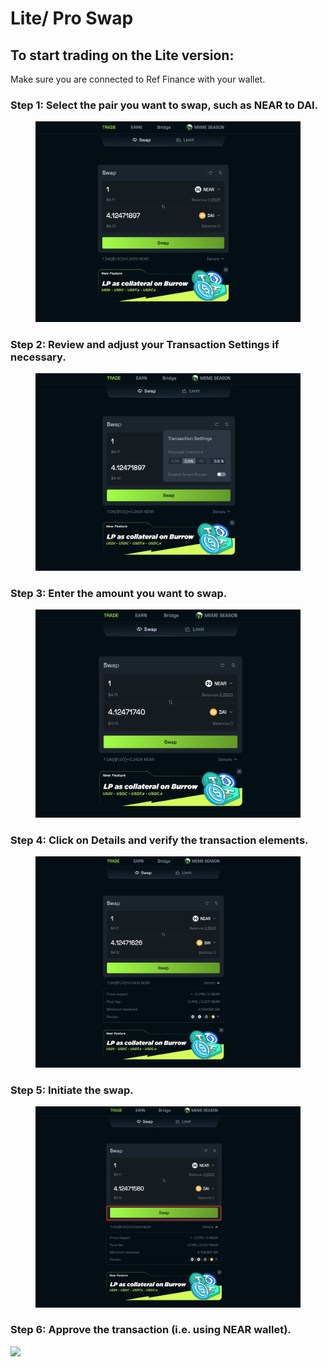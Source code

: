 # Lite/ Pro Swap

## To start trading on the Lite version:

Make sure you are connected to Ref Finance with your wallet.

### Step 1: Select the pair you want to swap, such as NEAR to DAI.

<figure><img src="../../../.gitbook/assets/image (28).png" alt=""><figcaption></figcaption></figure>

### Step 2: Review and adjust your Transaction Settings if necessary.

<figure><img src="../../../.gitbook/assets/image (29).png" alt=""><figcaption></figcaption></figure>

### Step 3: Enter the amount you want to swap.

<figure><img src="../../../.gitbook/assets/image (30).png" alt=""><figcaption></figcaption></figure>

### Step 4: Click on Details and verify the transaction elements.

<figure><img src="../../../.gitbook/assets/image (31).png" alt=""><figcaption></figcaption></figure>

### Step 5: Initiate the swap.

<figure><img src="../../../.gitbook/assets/image (32).png" alt=""><figcaption></figcaption></figure>

### Step 6: Approve the transaction (i.e. using NEAR wallet).

![](<../../../.gitbook/assets/Screen Shot 2022-03-04 at 22.30.50.png>)

